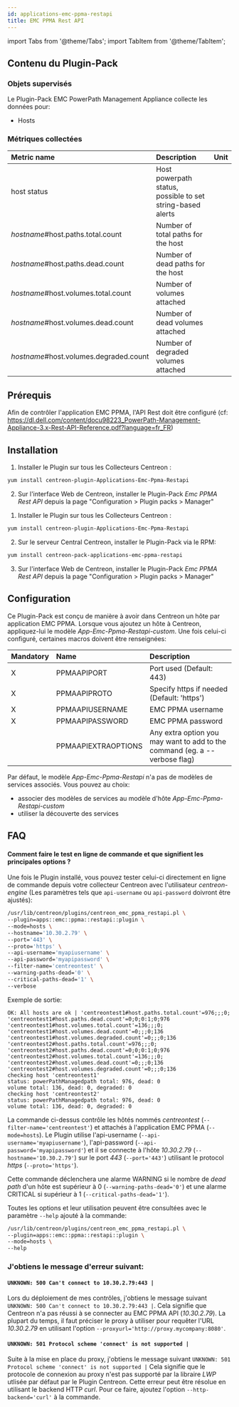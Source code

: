 ```yaml
---
id: applications-emc-ppma-restapi
title: EMC PPMA Rest API
---
```

import Tabs from '@theme/Tabs';
import TabItem from '@theme/TabItem';


## Contenu du Plugin-Pack

### Objets supervisés

Le Plugin-Pack EMC PowerPath Management Appliance collecte les données pour:
* Hosts

### Métriques collectées

<Tabs groupId="operating-systems">
<TabItem value="Hosts" label="Hosts">

| Metric name                            | Description                                                  | Unit |
| :------------------------------------- | :----------------------------------------------------------- | :--- |
| host status                            | Host powerpath status, possible to set string-based alerts   |      |
| *hostname*#host.paths.total.count      | Number of total paths for the host                           |      |
| *hostname*#host.paths.dead.count       | Number of dead paths for the host                            |      |
| *hostname*#host.volumes.total.count    | Number of volumes attached                                   |      |
| *hostname*#host.volumes.dead.count     | Number of dead volumes attached                              |      |
| *hostname*#host.volumes.degraded.count | Number of degraded volumes attached                          |      |

</TabItem>
</Tabs>

## Prérequis

Afin de contrôler l'application EMC PPMA, l'API Rest doit être configuré (cf: https://dl.dell.com/content/docu98223_PowerPath-Management-Appliance-3.x-Rest-API-Reference.pdf?language=fr_FR)

## Installation

<Tabs groupId="operating-systems">
<TabItem value="Online IMP Licence & IT100 Editions" label="Online IMP Licence & IT100 Editions">

1. Installer le Plugin sur tous les Collecteurs Centreon :

```bash
yum install centreon-plugin-Applications-Emc-Ppma-Restapi
```

2. Sur l'interface Web de Centreon, installer le Plugin-Pack *Emc PPMA Rest API* depuis la page "Configuration > Plugin packs > Manager"

</TabItem>
<TabItem value="Offline IMP License" label="Offline IMP License">

1. Installer le Plugin sur tous les Collecteurs Centreon :

```bash
yum install centreon-plugin-Applications-Emc-Ppma-Restapi
```

2. Sur le serveur Central Centreon, installer le Plugin-Pack via le RPM:

```bash
yum install centreon-pack-applications-emc-ppma-restapi
```

3. Sur l'interface Web de Centreon, installer le Plugin-Pack *Emc PPMA Rest API* depuis la page "Configuration > Plugin packs > Manager"

</TabItem>
</Tabs>

## Configuration

Ce Plugin-Pack est conçu de manière à avoir dans Centreon un hôte par application EMC PPMA.
Lorsque vous ajoutez un hôte à Centreon, appliquez-lui le modèle *App-Emc-Ppma-Restapi-custom*.
Une fois celui-ci configuré, certaines macros doivent être renseignées:

| Mandatory | Name                | Description                                                                |
| :-------- | :------------------ | :------------------------------------------------------------------------- |
| X         | PPMAAPIPORT         | Port used (Default: 443)                                                   |
| X         | PPMAAPIPROTO        | Specify https if needed (Default: 'https')                                 |
| X         | PPMAAPIUSERNAME     | EMC PPMA username                                                          |
| X         | PPMAAPIPASSWORD     | EMC PPMA password                                                          |
|           | PPMAAPIEXTRAOPTIONS | Any extra option you may want to add to the command (eg. a --verbose flag) |

Par défaut, le modèle *App-Emc-Ppma-Restapi* n'a pas de modèles de services associés. Vous pouvez au choix:
* associer des modèles de services au modèle d'hôte *App-Emc-Ppma-Restapi-custom*
* utiliser la découverte des services

## FAQ

#### Comment faire le test en ligne de commande et que signifient les principales options ?

Une fois le Plugin installé, vous pouvez tester celui-ci directement en ligne de commande depuis votre collecteur Centreon avec l'utilisateur *centreon-engine*
(Les paramètres tels que ```api-username``` ou ```api-password``` doivront être ajustés):

```bash
/usr/lib/centreon/plugins/centreon_emc_ppma_restapi.pl \
--plugin=apps::emc::ppma::restapi::plugin \
--mode=hosts \
--hostname='10.30.2.79' \
--port='443' \
--proto='https' \
--api-username='myapiusername' \
--api-password='myapipassword' \
--filter-name='centreontest' \
--warning-paths-dead='0' \
--critical-paths-dead='1' \
--verbose
```

Exemple de sortie:
```
OK: All hosts are ok | 'centreontest1#host.paths.total.count'=976;;;0; 'centreontest1#host.paths.dead.count'=0;0;0:1;0;976 'centreontest1#host.volumes.total.count'=136;;;0; 'centreontest1#host.volumes.dead.count'=0;;;0;136 'centreontest1#host.volumes.degraded.count'=0;;;0;136 'centreontest2#host.paths.total.count'=976;;;0; 'centreontest2#host.paths.dead.count'=0;0;0:1;0;976 'centreontest2#host.volumes.total.count'=136;;;0; 'centreontest2#host.volumes.dead.count'=0;;;0;136 'centreontest2#host.volumes.degraded.count'=0;;;0;136
checking host 'centreontest1'
status: powerPathManagedpath total: 976, dead: 0
volume total: 136, dead: 0, degraded: 0
checking host 'centreontest2'
status: powerPathManagedpath total: 976, dead: 0
volume total: 136, dead: 0, degraded: 0
```

La commande ci-dessus contrôle les hôtés nommés *centreontest* (```--filter-name='centreontest'```) et attachés à l'application EMC PPMA (```--mode=hosts```).
Le Plugin utilise l'api-username (```--api-username='myapiusername'```), l'api-password (```--api-password='myapipassword'```)
et il se connecte à l'hôte _10.30.2.79_ (```--hostname='10.30.2.79'```) sur le port _443_ (```--port='443'```) utilisant le protocol _https_ (```--proto='https'```).

Cette commande déclenchera une alarme WARNING si le nombre de *dead path* d'un hôte est supérieur à 0 (```--warning-paths-dead='0'```)
et une alarme CRITICAL si supérieur à 1 (```--critical-paths-dead='1'```).

Toutes les options et leur utilisation peuvent être consultées avec le paramètre ```--help``` ajouté à la commande:

```bash
/usr/lib/centreon/plugins/centreon_emc_ppma_restapi.pl \
--plugin=apps::emc::ppma::restapi::plugin \
--mode=hosts \
--help
```

### J'obtiens le message d'erreur suivant:

#### ```UNKNOWN: 500 Can't connect to 10.30.2.79:443 |```

Lors du déploiement de mes contrôles, j'obtiens le message suivant ```UNKNOWN: 500 Can't connect to 10.30.2.79:443 |```.
Cela signifie que Centreon n'a pas réussi à se connecter au EMC PPMA API (*10.30.2.79*).
La plupart du temps, il faut préciser le proxy à utiliser pour requêter l'URL *10.30.2.79* en utilisant l'option ```--proxyurl='http://proxy.mycompany:8080'```.

#### ```UNKNOWN: 501 Protocol scheme 'connect' is not supported |```

Suite à la mise en place du proxy, j'obtiens le message suivant ```UNKNOWN: 501 Protocol scheme 'connect' is not supported |```
Cela signifie que le protocole de connexion au proxy n'est pas supporté par la libraire *LWP* utlisée par défaut par le Plugin Centreon.
Cette erreur peut être résolue en utilisant le backend HTTP *curl*. Pour ce faire, ajoutez l'option ```--http-backend='curl'``` à la commande.
